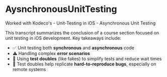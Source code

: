 # AysnchronousUnitTesting
Worked with Kodeco's - Unit-Testing in iOS - Asynchronous Unit Testing

This transcript summarizes the conclusion of a course section focused on unit testing in iOS development. Key takeaways include:

- ✅ Unit testing both **synchronous** and **asynchronous** code
- ⚠️ Handling complex **error scenarios**
- 🧪 Using **test doubles** (like fakes) to simplify tests and reduce wait times
- 🐛 Test doubles help replicate **hard-to-reproduce bugs**, especially on remote systems
